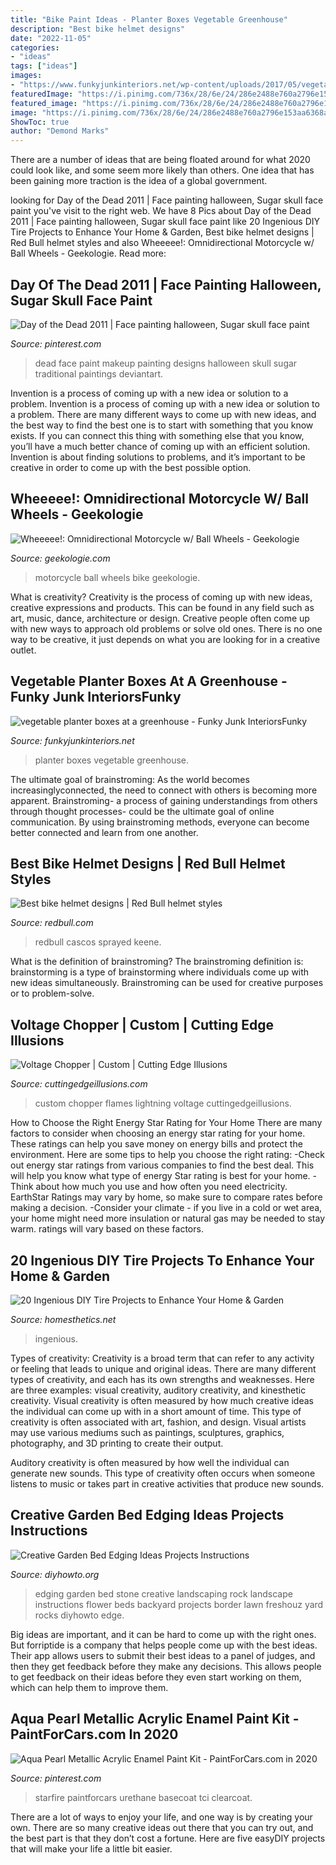 ```yaml
---
title: "Bike Paint Ideas - Planter Boxes Vegetable Greenhouse"
description: "Best bike helmet designs"
date: "2022-11-05"
categories:
- "ideas"
tags: ["ideas"]
images:
- "https://www.funkyjunkinteriors.net/wp-content/uploads/2017/05/vegetable-planter-boxes-at-a-greenhouse.jpg"
featuredImage: "https://i.pinimg.com/736x/28/6e/24/286e2488e760a2796e153aa6368adfef.jpg"
featured_image: "https://i.pinimg.com/736x/28/6e/24/286e2488e760a2796e153aa6368adfef.jpg"
image: "https://i.pinimg.com/736x/28/6e/24/286e2488e760a2796e153aa6368adfef.jpg"
ShowToc: true
author: "Demond Marks"
---
```



There are a number of ideas that are being floated around for what 2020 could look like, and some seem more likely than others. One idea that has been gaining more traction is the idea of a global government.

	

		
looking for Day of the Dead 2011 | Face painting halloween, Sugar skull face paint you've visit to the right web. We have 8 Pics about Day of the Dead 2011 | Face painting halloween, Sugar skull face paint like 20 Ingenious DIY Tire Projects to Enhance Your Home &amp; Garden, Best bike helmet designs | Red Bull helmet styles and also Wheeeee!: Omnidirectional Motorcycle w/ Ball Wheels - Geekologie. Read more:
		
    
## Day Of The Dead 2011 | Face Painting Halloween, Sugar Skull Face Paint

<img loading=lazy src="https://i.pinimg.com/736x/af/3b/d6/af3bd6b9939a19f199aaee48fd8a431f--dead-makeup-face-paintings.jpg" onerror="this.onerror=null;this.src='https://tse4.mm.bing.net/th?id=OIP.XmkLYdnDErVU0P42pwGtpQHaJ7&amp;pid=15.1';" alt="Day of the Dead 2011 | Face painting halloween, Sugar skull face paint">

_Source: pinterest.com_

>dead face paint makeup painting designs halloween skull sugar traditional paintings deviantart. 

	

Invention is a process of coming up with a new idea or solution to a problem.
Invention is a process of coming up with a new idea or solution to a problem. There are many different ways to come up with new ideas, and the best way to find the best one is to start with something that you know exists. If you can connect this thing with something else that you know, you’ll have a much better chance of coming up with an efficient solution. Invention is about finding solutions to problems, and it’s important to be creative in order to come up with the best possible option.

    
## Wheeeee!: Omnidirectional Motorcycle W/ Ball Wheels - Geekologie

<img loading=lazy src="https://geekologie.com/2012/09/13/ballwheeled-bike.jpg" onerror="this.onerror=null;this.src='https://tse3.mm.bing.net/th?id=OIP.wJ7W9fkTQjYimrNya1IQhAHaFL&amp;pid=15.1';" alt="Wheeeee!: Omnidirectional Motorcycle w/ Ball Wheels - Geekologie">

_Source: geekologie.com_

>motorcycle ball wheels bike geekologie. 

	

What is creativity?
Creativity is the process of coming up with new ideas, creative expressions and products. This can be found in any field such as art, music, dance, architecture or design. Creative people often come up with new ways to approach old problems or solve old ones. There is no one way to be creative, it just depends on what you are looking for in a creative outlet.

    
## Vegetable Planter Boxes At A Greenhouse - Funky Junk InteriorsFunky

<img loading=lazy src="https://www.funkyjunkinteriors.net/wp-content/uploads/2017/05/vegetable-planter-boxes-at-a-greenhouse.jpg" onerror="this.onerror=null;this.src='https://tse3.mm.bing.net/th?id=OIP.kwFgVf_8Lu5PtNDF1RNgrgHaLH&amp;pid=15.1';" alt="vegetable planter boxes at a greenhouse - Funky Junk InteriorsFunky">

_Source: funkyjunkinteriors.net_

>planter boxes vegetable greenhouse. 

	

The ultimate goal of brainstroming:
As the world becomes increasinglyconnected, the need to connect with others is becoming more apparent. Brainstroming- a process of gaining understandings from others through thought processes- could be the ultimate goal of online communication. By using brainstroming methods, everyone can become better connected and learn from one another.

    
## Best Bike Helmet Designs | Red Bull Helmet Styles

<img loading=lazy src="https://img.redbull.com/images/c_fill,g_auto,w_1500,h_1000/q_auto,f_auto/redbullcom/2015/08/18/1331742067563_7/curtis-keene-s-helmet-reflects-his-roots" onerror="this.onerror=null;this.src='https://tse1.mm.bing.net/th?id=OIP.LK57tXcPbc2qxt3wI848_QHaE8&amp;pid=15.1';" alt="Best bike helmet designs | Red Bull helmet styles">

_Source: redbull.com_

>redbull cascos sprayed keene. 

	

What is the definition of brainstroming?
The brainstroming definition is:
brainstorming is a type of brainstorming where individuals come up with new ideas simultaneously. Brainstroming can be used for creative purposes or to problem-solve.

    
## Voltage Chopper | Custom | Cutting Edge Illusions

<img loading=lazy src="http://cuttingedgeillusions.com/index.php/images/made/images/uploads/entries/13535_1_550_413.jpg" onerror="this.onerror=null;this.src='https://tse4.mm.bing.net/th?id=OIP.EgU6-h9ZaS-IfnAPqFT77QHaFj&amp;pid=15.1';" alt="Voltage Chopper | Custom | Cutting Edge Illusions">

_Source: cuttingedgeillusions.com_

>custom chopper flames lightning voltage cuttingedgeillusions. 

	

How to Choose the Right Energy Star Rating for Your Home
There are many factors to consider when choosing an energy star rating for your home. These ratings can help you save money on energy bills and protect the environment. Here are some tips to help you choose the right rating:
-Check out energy star ratings from various companies to find the best deal. This will help you know what type of energy Star rating is best for your home.
-Think about how much you use and how often you need electricity. EarthStar Ratings may vary by home, so make sure to compare rates before making a decision.
-Consider your climate - if you live in a cold or wet area, your home might need more insulation or natural gas may be needed to stay warm. ratings will vary based on these factors.

    
## 20 Ingenious DIY Tire Projects To Enhance Your Home &amp; Garden

<img loading=lazy src="https://cdn.homesthetics.net/wp-content/uploads/2017/08/20-Ingenious-DIY-Tire-Projects-That-You-Can-Add-To-Your-Garden-And-Home-Decor-4.jpg" onerror="this.onerror=null;this.src='https://tse4.mm.bing.net/th?id=OIP.dDtamR68oR7b3pMA7L3YYQHaKi&amp;pid=15.1';" alt="20 Ingenious DIY Tire Projects to Enhance Your Home &amp; Garden">

_Source: homesthetics.net_

>ingenious. 

	

Types of creativity:
Creativity is a broad term that can refer to any activity or feeling that leads to unique and original ideas. There are many different types of creativity, and each has its own strengths and weaknesses. Here are three examples: visual creativity, auditory creativity, and kinesthetic creativity.
Visual creativity is often measured by how much creative ideas the individual can come up with in a short amount of time. This type of creativity is often associated with art, fashion, and design. Visual artists may use various mediums such as paintings, sculptures, graphics, photography, and 3D printing to create their output.

Auditory creativity is often measured by how well the individual can generate new sounds. This type of creativity often occurs when someone listens to music or takes part in creative activities that produce new sounds.

    
## Creative Garden Bed Edging Ideas Projects Instructions

<img loading=lazy src="http://www.diyhowto.org/wp-content/uploads/Rock-Stone-Edging-20-Creative-Garden-Bed-Edging-Ideas-Projects-Instructions-DIYHowto.jpg" onerror="this.onerror=null;this.src='https://tse2.mm.bing.net/th?id=OIP.w3t6Qh7MlswvkkDhBogkDAHaO2&amp;pid=15.1';" alt="Creative Garden Bed Edging Ideas Projects Instructions">

_Source: diyhowto.org_

>edging garden bed stone creative landscaping rock landscape instructions flower beds backyard projects border lawn freshouz yard rocks diyhowto edge. 

	

Big ideas are important, and it can be hard to come up with the right ones. But forriptide is a company that helps people come up with the best ideas. Their app allows users to submit their best ideas to a panel of judges, and then they get feedback before they make any decisions. This allows people to get feedback on their ideas before they even start working on them, which can help them to improve them.

    
## Aqua Pearl Metallic Acrylic Enamel Paint Kit - PaintForCars.com In 2020

<img loading=lazy src="https://i.pinimg.com/736x/28/6e/24/286e2488e760a2796e153aa6368adfef.jpg" onerror="this.onerror=null;this.src='https://tse4.mm.bing.net/th?id=OIP.nQbxx6woH5trK0YuM_b9BwHaHb&amp;pid=15.1';" alt="Aqua Pearl Metallic Acrylic Enamel Paint Kit - PaintForCars.com in 2020">

_Source: pinterest.com_

>starfire paintforcars urethane basecoat tci clearcoat. 

	

There are a lot of ways to enjoy your life, and one way is by creating your own. There are so many creative ideas out there that you can try out, and the best part is that they don’t cost a fortune. Here are five easyDIY projects that will make your life a little bit easier.

